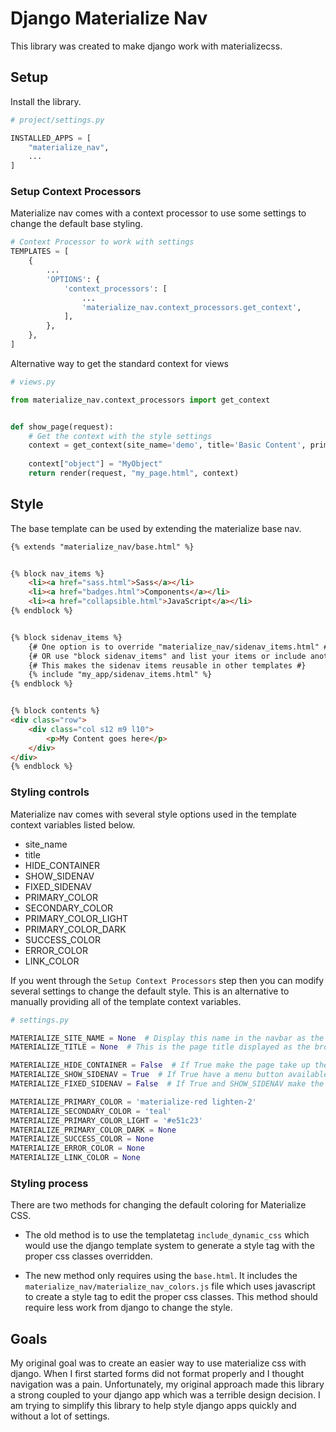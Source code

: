 # Django Materialize Nav
This library was created to make django work with materializecss. 


## Setup
Install the library.


```python
# project/settings.py

INSTALLED_APPS = [
    "materialize_nav",
    ...
]

```

### Setup Context Processors
Materialize nav comes with a context processor to use some settings to change the default base styling.
```python
# Context Processor to work with settings
TEMPLATES = [
    {
        ...
        'OPTIONS': {
            'context_processors': [
                ...
                'materialize_nav.context_processors.get_context',
            ],
        },
    },
]

```

Alternative way to get the standard context for views
```python
# views.py

from materialize_nav.context_processors import get_context


def show_page(request):
    # Get the context with the style settings
    context = get_context(site_name='demo', title='Basic Content', primary_color='teal')
    
    context["object"] = "MyObject"
    return render(request, "my_page.html", context)
```


## Style
The base template can be used by extending the materialize base nav.

```html
{% extends "materialize_nav/base.html" %}


{% block nav_items %}
    <li><a href="sass.html">Sass</a></li>
    <li><a href="badges.html">Components</a></li>
    <li><a href="collapsible.html">JavaScript</a></li>
{% endblock %}


{% block sidenav_items %}
    {# One option is to override "materialize_nav/sidenav_items.html" #}
    {# OR use "block sidenav_items" and list your items or include another template. #}
    {# This makes the sidenav items reusable in other templates #}
    {% include "my_app/sidenav_items.html" %}
{% endblock %}


{% block contents %}
<div class="row">
    <div class="col s12 m9 l10">
        <p>My Content goes here</p>
    </div>
</div>
{% endblock %}
```

### Styling controls

Materialize nav comes with several style options used in the template context variables listed below.

  * site_name
  * title
  * HIDE_CONTAINER
  * SHOW_SIDENAV
  * FIXED_SIDENAV
  * PRIMARY_COLOR
  * SECONDARY_COLOR
  * PRIMARY_COLOR_LIGHT
  * PRIMARY_COLOR_DARK
  * SUCCESS_COLOR
  * ERROR_COLOR
  * LINK_COLOR
  
If you went through the `Setup Context Processors` step then you can modify several settings to change the default style.
This is an alternative to manually providing all of the template context variables.

```python
# settings.py

MATERIALIZE_SITE_NAME = None  # Display this name in the navbar as the main name
MATERIALIZE_TITLE = None  # This is the page title displayed as the browser tab name

MATERIALIZE_HIDE_CONTAINER = False  # If True make the page take up the full width
MATERIALIZE_SHOW_SIDENAV = True  # If True have a menu button available to open up the side navigation menu
MATERIALIZE_FIXED_SIDENAV = False  # If True and SHOW_SIDENAV make the side navigation menu always showing

MATERIALIZE_PRIMARY_COLOR = 'materialize-red lighten-2'
MATERIALIZE_SECONDARY_COLOR = 'teal'
MATERIALIZE_PRIMARY_COLOR_LIGHT = '#e51c23'
MATERIALIZE_PRIMARY_COLOR_DARK = None
MATERIALIZE_SUCCESS_COLOR = None
MATERIALIZE_ERROR_COLOR = None
MATERIALIZE_LINK_COLOR = None

```

### Styling process
There are two methods for changing the default coloring for Materialize CSS.

  * The old method is to use the templatetag `include_dynamic_css` which would use the django template system to generate 
    a style tag with the proper css classes overridden.

  * The new method only requires using the `base.html`. It includes the `materialize_nav/materialize_nav_colors.js` 
    file which uses javascript to create a style tag to edit the proper css classes. This method should require less 
    work from django to change the style.


## Goals

My original goal was to create an easier way to use materialize css with django. When I first started forms did not 
format properly and I thought navigation was a pain. Unfortunately, my original approach made this library a strong 
coupled to your django app which was a terrible design decision. I am trying to simplify this library to help style 
django apps quickly and without a lot of settings.
